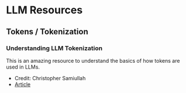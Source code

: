 # LLM Resources

## Tokens / Tokenization

### Understanding LLM Tokenization

This is an amazing resource to understand the basics of how tokens are used in LLMs.

- Credit: Christopher Samiullah
- [Article](https://christophergs.com/blog/understanding-llm-tokenization)